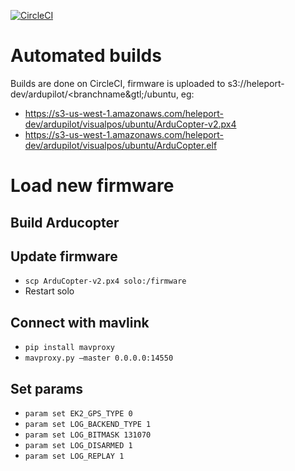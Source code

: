[![CircleCI](https://circleci.com/gh/heleport/ardupilot.svg?style=svg)](https://circleci.com/gh/heleport/ardupilot)

# Automated builds

Builds are done on CircleCI, firmware is uploaded to s3://heleport-dev/ardupilot/&lt;branchname&gtl;/ubuntu, eg:
* https://s3-us-west-1.amazonaws.com/heleport-dev/ardupilot/visualpos/ubuntu/ArduCopter-v2.px4
* https://s3-us-west-1.amazonaws.com/heleport-dev/ardupilot/visualpos/ubuntu/ArduCopter.elf

# Load new firmware

## Build Arducopter

## Update firmware

* `scp ArduCopter-v2.px4 solo:/firmware`
* Restart solo

## Connect with mavlink

* `pip install mavproxy`
* `mavproxy.py —master 0.0.0.0:14550`

## Set params

* `param set EK2_GPS_TYPE 0`
* `param set LOG_BACKEND_TYPE 1`
* `param set LOG_BITMASK 131070`
* `param set LOG_DISARMED 1`
* `param set LOG_REPLAY 1`